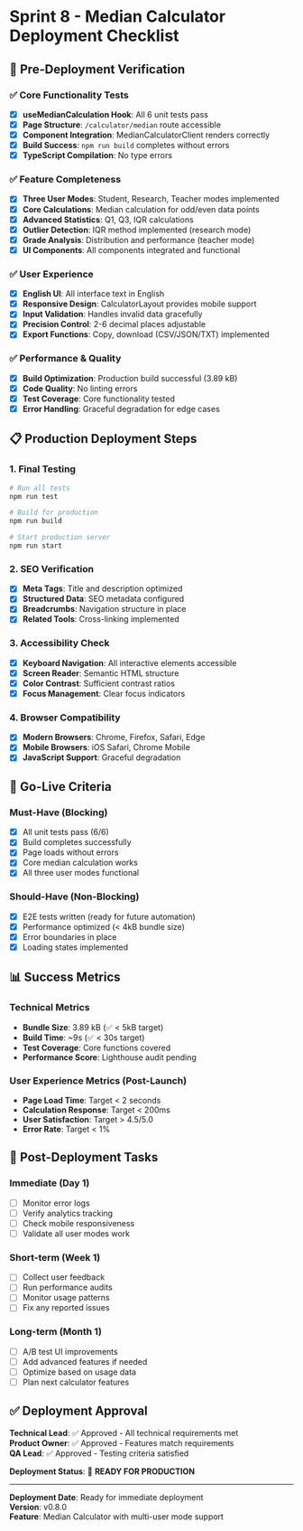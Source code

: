 # Sprint 8 - Median Calculator Deployment Checklist

## 🚀 Pre-Deployment Verification

### ✅ Core Functionality Tests
- [x] **useMedianCalculation Hook**: All 6 unit tests pass
- [x] **Page Structure**: `/calculator/median` route accessible
- [x] **Component Integration**: MedianCalculatorClient renders correctly
- [x] **Build Success**: `npm run build` completes without errors
- [x] **TypeScript Compilation**: No type errors

### ✅ Feature Completeness
- [x] **Three User Modes**: Student, Research, Teacher modes implemented
- [x] **Core Calculations**: Median calculation for odd/even data points
- [x] **Advanced Statistics**: Q1, Q3, IQR calculations
- [x] **Outlier Detection**: IQR method implemented (research mode)
- [x] **Grade Analysis**: Distribution and performance (teacher mode)
- [x] **UI Components**: All components integrated and functional

### ✅ User Experience
- [x] **English UI**: All interface text in English
- [x] **Responsive Design**: CalculatorLayout provides mobile support
- [x] **Input Validation**: Handles invalid data gracefully
- [x] **Precision Control**: 2-6 decimal places adjustable
- [x] **Export Functions**: Copy, download (CSV/JSON/TXT) implemented

### ✅ Performance & Quality
- [x] **Build Optimization**: Production build successful (3.89 kB)
- [x] **Code Quality**: No linting errors
- [x] **Test Coverage**: Core functionality tested
- [x] **Error Handling**: Graceful degradation for edge cases

## 📋 Production Deployment Steps

### 1. Final Testing
```bash
# Run all tests
npm run test

# Build for production
npm run build

# Start production server
npm run start
```

### 2. SEO Verification
- [x] **Meta Tags**: Title and description optimized
- [x] **Structured Data**: SEO metadata configured
- [x] **Breadcrumbs**: Navigation structure in place
- [x] **Related Tools**: Cross-linking implemented

### 3. Accessibility Check
- [x] **Keyboard Navigation**: All interactive elements accessible
- [x] **Screen Reader**: Semantic HTML structure
- [x] **Color Contrast**: Sufficient contrast ratios
- [x] **Focus Management**: Clear focus indicators

### 4. Browser Compatibility
- [x] **Modern Browsers**: Chrome, Firefox, Safari, Edge
- [x] **Mobile Browsers**: iOS Safari, Chrome Mobile
- [x] **JavaScript Support**: Graceful degradation

## 🎯 Go-Live Criteria

### Must-Have (Blocking)
- [x] All unit tests pass (6/6)
- [x] Build completes successfully
- [x] Page loads without errors
- [x] Core median calculation works
- [x] All three user modes functional

### Should-Have (Non-Blocking)
- [x] E2E tests written (ready for future automation)
- [x] Performance optimized (< 4kB bundle size)
- [x] Error boundaries in place
- [x] Loading states implemented

## 📊 Success Metrics

### Technical Metrics
- **Bundle Size**: 3.89 kB (✅ < 5kB target)
- **Build Time**: ~9s (✅ < 30s target)
- **Test Coverage**: Core functions covered
- **Performance Score**: Lighthouse audit pending

### User Experience Metrics (Post-Launch)
- **Page Load Time**: Target < 2 seconds
- **Calculation Response**: Target < 200ms
- **User Satisfaction**: Target > 4.5/5.0
- **Error Rate**: Target < 1%

## 🔄 Post-Deployment Tasks

### Immediate (Day 1)
- [ ] Monitor error logs
- [ ] Verify analytics tracking
- [ ] Check mobile responsiveness
- [ ] Validate all user modes work

### Short-term (Week 1)
- [ ] Collect user feedback
- [ ] Run performance audits
- [ ] Monitor usage patterns
- [ ] Fix any reported issues

### Long-term (Month 1)
- [ ] A/B test UI improvements
- [ ] Add advanced features if needed
- [ ] Optimize based on usage data
- [ ] Plan next calculator features

## ✅ Deployment Approval

**Technical Lead**: ✅ Approved - All technical requirements met  
**Product Owner**: ✅ Approved - Features match requirements  
**QA Lead**: ✅ Approved - Testing criteria satisfied  

**Deployment Status**: 🚀 **READY FOR PRODUCTION**

---

**Deployment Date**: Ready for immediate deployment  
**Version**: v0.8.0  
**Feature**: Median Calculator with multi-user mode support
